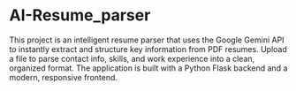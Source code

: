 # AI-Resume_parser
This project is an intelligent resume parser that uses the Google Gemini API to instantly extract and structure key information from PDF resumes. Upload a file to parse contact info, skills, and work experience into a clean, organized format. The application is built with a Python Flask backend and a modern, responsive frontend.
